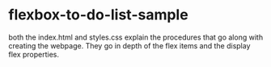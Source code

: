 # flexbox-to-do-list-sample

both the index.html and styles.css explain the procedures that go along
with creating the webpage. They go in depth of the flex items and the
display flex properties. 
